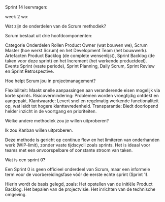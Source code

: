 Sprint 14 leervragen:

week 2 wo:

Wat zijn de onderdelen van de Scrum methodiek?

Scrum bestaat uit drie hoofdcomponenten:

Categorie	Onderdelen
Rollen	Product Owner (wat bouwen we), Scrum Master (hoe werkt Scrum) en het Development Team (het bouwwerk).
Artefacten	Product Backlog (de complete wensenlijst), Sprint Backlog (de taken voor deze sprint) en het Increment (het werkende productdeel).
Events	Sprint (vaste periode), Sprint Planning, Daily Scrum, Sprint Review en Sprint Retrospective.

Hoe helpt Scrum jou in projectmanagement?

Flexibiliteit: Maakt snelle aanpassingen aan veranderende eisen mogelijk via korte sprints.
Risicovermindering: Problemen worden vroegtijdig ontdekt en aangepakt.
Klantwaarde: Levert snel en regelmatig werkende functionaliteit op, wat leidt tot hogere klanttevredenheid.
Transparantie: Biedt doorlopend helder inzicht in de voortgang en prioriteiten.

Welke andere methodiek zou je willen uitproberen?

Ik zou Kanban willen uitproberen.

Deze methode is gericht op continue flow en het limiteren van onderhanden werk (WIP-limit), zonder vaste tijdscycli zoals sprints. Het is ideaal voor teams met een onvoorspelbare of constante stroom van taken.


Wat is een sprint 0?

Een Sprint 0 is geen officieel onderdeel van Scrum, maar een informele term voor de voorbereidingsfase vóór de eerste echte sprint (Sprint 1).

Hierin wordt de basis gelegd, zoals:
Het opstellen van de initiële Product Backlog.
Het bepalen van de projectvisie.
Het inrichten van de technische omgeving.